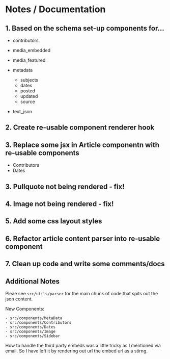 # Notes / Documentation

## 1. Based on the schema set-up components for...

- contributors
- media_embedded
- media_featured
- metadata
  - subjects
  - dates
   - posted
   - updated
  - source

- text_json <!-- how to parse? -->

## 2. Create re-usable component renderer hook

## 3. Replace some jsx in Article componentn with re-usable components

- Contributors
- Dates

## 3. Pullquote not being rendered - fix!

## 4. Image not being rendered - fix!

## 5. Add some css layout styles

## 6. Refactor article content parser into re-usable component

## 7. Clean up code and write some comments/docs

## Additional Notes

Pleae see `src/utils/parser` for the main chunk of code that spits out the json content.

New Components:

```
- src/components/MetaData
- src/components/Contributors
- src/components/Dates
- src/components/Image
- src/components/Sidebar
```

How to handle the third party embeds was a little tricky as I mentioned via email. So I have left it by rendering out url the embed url as a stirng.
